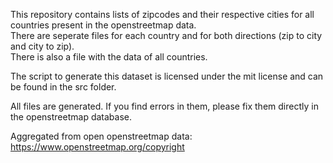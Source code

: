 This repository contains lists of zipcodes and their respective cities for all countries present in the openstreetmap data.  
There are seperate files for each country and for both directions (zip to city and city to zip).  
There is also a file with the data of all countries.

The script to generate this dataset is licensed under the mit license and can be found in the src folder.

All files are generated. If you find errors in them, please fix them directly in the openstreetmap database.



Aggregated from open openstreetmap data: https://www.openstreetmap.org/copyright